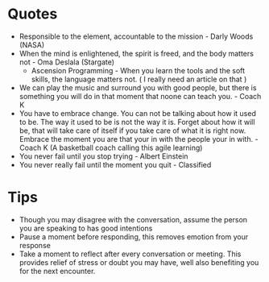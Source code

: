 
# Quotes

* Responsible to the element, accountable to the mission - Darly Woods (NASA)
* When the mind is enlightened, the spirit is freed, and the body matters not - Oma Deslala (Stargate)
  * Ascension Programming - When you learn the tools and the soft skills, the language matters not. ( I really need an article on that )
* We can play the music and surround you with good people, but there is something you will do in that moment that noone can teach you. - Coach K
* You have to embrace change. You can not be talking about how it used to be. The way it used to be is not the way it is. Forget about how it will be, that will take care of itself if you take care of what it is right now. Embrace the moment you are that your in with the people your in with. - Coach K (A basketball coach calling this agile learning)
* You never fail until you stop trying - Albert Einstein
* You never really fail until the moment you quit - Classified

# Tips

* Though you may disagree with the conversation, assume the person you are speaking to has good intentions
* Pause a moment before responding, this removes emotion from your response
* Take a moment to reflect after every conversation or meeting. This provides relief of stress or doubt you may have, well also benefiting you for the next encounter.
